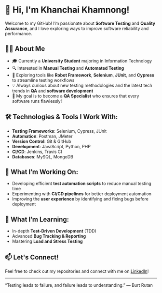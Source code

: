 # 👋 Hi, I'm Khanchai Khamnong!

Welcome to my GitHub! I’m passionate about **Software Testing** and **Quality Assurance**, and I love exploring ways to improve software reliability and performance.

## 👨‍💻 About Me
- 🎓 Currently a **University Student** majoring in Information Technology
- 🔍 Interested in **Manual Testing** and **Automated Testing**
- 🚀 Exploring tools like **Robot Framework**, **Selenium**, **JUnit**, and **Cypress** to streamline testing workflows
- 💡 Always curious about new testing methodologies and the latest tech trends in **QA** and **software development**
- 🎯 My goal is to become a **QA Specialist** who ensures that every software runs flawlessly!

## 🛠️ Technologies & Tools I Work With:
- **Testing Frameworks**: Selenium, Cypress, JUnit
- **Automation**: Postman, JMeter
- **Version Control**: Git & GitHub
- **Development**: JavaScript, Python, PHP
- **CI/CD**: Jenkins, Travis CI
- **Databases**: MySQL, MongoDB


## 📝 What I’m Working On:
- Developing efficient **test automation scripts** to reduce manual testing time
- Experimenting with **CI/CD pipelines** for better deployment automation
- Improving the **user experience** by identifying and fixing bugs before deployment

## 🌱 What I’m Learning:
- In-depth **Test-Driven Development** (TDD)
- Advanced **Bug Tracking & Reporting**
- Mastering **Load and Stress Testing**

## 📫 Let's Connect!
Feel free to check out my repositories and connect with me on [LinkedIn](https://www.linkedin.com/in/khanchai-khamnong-b6bb06329/)!

---
“Testing leads to failure, and failure leads to understanding.” — Burt Rutan
